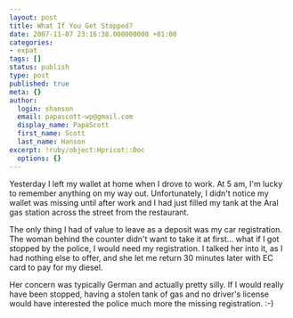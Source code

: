```yaml
---
layout: post
title: What If You Get Stopped?
date: 2007-11-07 23:16:38.000000000 +01:00
categories:
- expat
tags: []
status: publish
type: post
published: true
meta: {}
author:
  login: shanson
  email: papascott-wp@gmail.com
  display_name: PapaScott
  first_name: Scott
  last_name: Hanson
excerpt: !ruby/object:Hpricot::Doc
  options: {}
---
```

<p>Yesterday I left my wallet at home when I drove to work. At 5 am, I'm lucky to remember anything on my way out. Unfortunately, I didn't notice my wallet was missing until after work and I had just filled my tank at the Aral gas station across the street from the restaurant.</p>
<p>The only thing I had of value to leave as a deposit was my car registration. The woman behind the counter didn't want to take it at first... what if I got stopped by the police, I would need my registration. I talked her into it, as I had nothing else to offer, and she let me return 30 minutes later with EC card to pay for my diesel.</p>
<p>Her concern was typically German and actually pretty silly. If I would really have been stopped, having a stolen tank of gas and no driver's license would have interested the police much more the missing registration. :-)</p>
